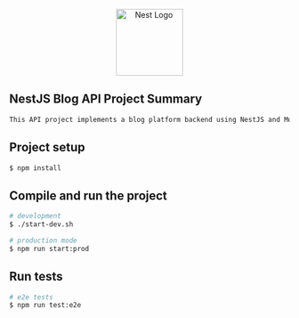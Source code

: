 <p align="center">
  <a href="http://nestjs.com/" target="blank"><img src="https://nestjs.com/img/logo-small.svg" width="120" alt="Nest Logo" /></a>
</p>

[circleci-image]: https://img.shields.io/circleci/build/github/nestjs/nest/master?token=abc123def456
[circleci-url]: https://circleci.com/gh/nestjs/nest

## NestJS Blog API Project Summary

```bash
This API project implements a blog platform backend using NestJS and MongoDB. It features a comprehensive authentication system using JWT with access and refresh tokens, user capabilities including registration and profile updates, and a post management system. The application is built following NestJS practices, while leveraging Mongoose for database interactions and implementing proper validation and error handling throughout the codebase.
```

## Project setup

```bash
$ npm install
```

## Compile and run the project

```bash
# development
$ ./start-dev.sh

# production mode
$ npm run start:prod
```

## Run tests

```bash
# e2e tests
$ npm run test:e2e
```